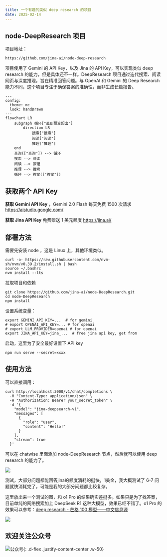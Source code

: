 ```yaml
---
title: 一个有趣的类似 deep research 的项目
date: 2025-02-14
---
```




## node-DeepResearch 项目

项目地址：

```
https://github.com/jina-ai/node-deep-research 
```


项目使用了 Gemini 的 API Key，以及 Jina 的 API Key，可以实现类似 deep research 的能力，但是具体还不一样。DeepResearch 项目通过迭代搜索、阅读网页与深度推理，旨在精准回答问题。与 OpenAI 和 Gemini 的 Deep Research 能力不同，这个项目专注于确保答案的准确性，而非生成长篇报告。

```mermaid
---
config:
  theme: mc
  look: handDrawn
---
flowchart LR
    subgraph 循环["直到预算超出"]
        direction LR
            搜索["搜索"]
            阅读["阅读"]
            推理["推理"]
    end
    查询(["查询"]) --> 循环
    搜索 --> 阅读
    阅读 --> 推理
    推理 --> 搜索
    循环 --> 答案(["答案"])
```

## 获取两个 API Key
**获取 Gemini API Key** ，Gemini 2.0 Flash 每天免费 1500 次请求
https://aistudio.google.com/

**获取 Jina API Key** 免费赠送 1 美元额度
https://jina.ai/


## 部署方法

需要先安装 node ，这是 Linux 上，其他环境类似。
```
curl -o- https://raw.githubusercontent.com/nvm-sh/nvm/v0.39.2/install.sh | bash 
source ~/.bashrc
nvm install --lts
```

拉取项目和依赖

```
git clone https://github.com/jina-ai/node-DeepResearch.git
cd node-DeepResearch
npm install
```

设置系统变量：

```
export GEMINI_API_KEY=...  # for gemini
# export OPENAI_API_KEY=... # for openai
# export LLM_PROVIDER=openai # for openai
export JINA_API_KEY=jina_...  # free jina api key, get from 
```


启动，这里为了安全最好设置下 API key
```
npm run serve --secret=xxxx
```



## 使用方法
可以直接调用：

```
curl http://localhost:3000/v1/chat/completions \
  -H "Content-Type: application/json" \
  -H "Authorization: Bearer your_secret_token" \
  -d '{
    "model": "jina-deepsearch-v1",
    "messages": [
      {
        "role": "user",
        "content": "Hello!"
      }
    ],
    "stream": true
  }'
```


可以在 chatwise 里面添加 node-DeepResearch 节点，然后就可以使用 deep research 的能力了。

![](https://cdn.jsdelivr.net/gh/gongchunru/image/img/20250214012450109.png)


测试，大部分问题都能回答jina的额度消耗的挺快，1美金，我大概测试了 6-7 问题就快消耗完了，可能是我的大部分问题都比较复杂。

这里放出来一个测试的图，和 o1 Pro 的结果确实差挺多。如果只是为了找答案，目前单纯的网络搜索加上 DeepSeek R1 这种大模型，效果已经不错了。o1 Pro 的效果可以参考：[deep research - 芒格 100 模型——中文信息源](https://views-repeat-sng.craft.me/aA0eW0pzwkzFyI)

![](https://cdn.jsdelivr.net/gh/gongchunru/image/img/20250214011904163.png)



## 欢迎关注公众号

![公众号](https://cdn.jsdelivr.net/gh/gongchunru/image/img/20250112223749749.png){: .d-flex .justify-content-center .w-50}








